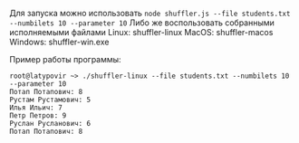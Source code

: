 Для запуска можно использовать ```node shuffler.js --file students.txt --numbilets 10 --parameter 10```
Либо же воспользовать собранными исполняемыми файлами
Linux: shuffler-linux
MacOS: shuffler-macos
Windows: shuffler-win.exe

Пример работы программы:
```
root@latypovir ~> ./shuffler-linux --file students.txt --numbilets 10 --parameter 10
Потап Потапович: 8
Рустам Рустамович: 5
Илья Ильич: 7
Петр Петров: 9
Руслан Русланович: 6
Потап Потапович: 8
```